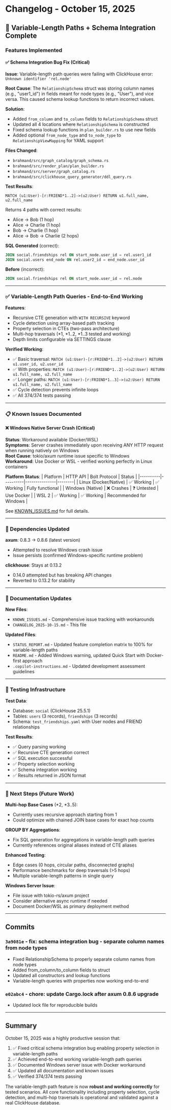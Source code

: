 # Changelog - October 15, 2025

## 🎉 Variable-Length Paths + Schema Integration Complete

### Features Implemented

#### ✅ Schema Integration Bug Fix (Critical)
**Issue**: Variable-length path queries were failing with ClickHouse error: `Unknown identifier 'rel.node'`

**Root Cause**: The `RelationshipSchema` struct was storing column names (e.g., "user1_id") in fields meant for node types (e.g., "User"), and vice versa. This caused schema lookup functions to return incorrect values.

**Solution**:
- Added `from_column` and `to_column` fields to `RelationshipSchema` struct
- Updated all 4 locations where `RelationshipSchema` is constructed
- Fixed schema lookup functions in `plan_builder.rs` to use new fields
- Added optional `from_node_type` and `to_node_type` to `RelationshipViewMapping` for YAML support

**Files Changed**:
- `brahmand/src/graph_catalog/graph_schema.rs`
- `brahmand/src/render_plan/plan_builder.rs`
- `brahmand/src/server/graph_catalog.rs`
- `brahmand/src/clickhouse_query_generator/ddl_query.rs`

**Test Results**:
```cypher
MATCH (u1:User)-[r:FRIEND*1..2]->(u2:User) RETURN u1.full_name, u2.full_name
```
Returns 4 paths with correct results:
- Alice → Bob (1 hop)
- Alice → Charlie (1 hop)
- Bob → Charlie (1 hop)
- Alice → Bob → Charlie (2 hops)

**SQL Generated** (correct):
```sql
JOIN social.friendships rel ON start_node.user_id = rel.user1_id
JOIN social.users end_node ON rel.user2_id = end_node.user_id
```

**Before** (incorrect):
```sql
JOIN social.friendships rel ON start_node.user_id = rel.node
```

---

### ✅ Variable-Length Path Queries - End-to-End Working

**Features**:
- Recursive CTE generation with `WITH RECURSIVE` keyword
- Cycle detection using array-based path tracking
- Property selection in CTEs (two-pass architecture)
- Multi-hop traversals (*1, *1..2, *1..3 tested and working)
- Depth limits configurable via SETTINGS clause

**Verified Working**:
- ✅ Basic traversal: `MATCH (u1:User)-[r:FRIEND*1..2]->(u2:User) RETURN u1.user_id, u2.user_id`
- ✅ With properties: `MATCH (u1:User)-[r:FRIEND*1..2]->(u2:User) RETURN u1.full_name, u2.full_name`
- ✅ Longer paths: `MATCH (u1:User)-[r:FRIEND*1..3]->(u2:User) RETURN u1.full_name, u2.full_name`
- ✅ Cycle detection prevents infinite loops
- ✅ All 374/374 tests passing

---

### 📋 Known Issues Documented

#### ❌ Windows Native Server Crash (Critical)
**Status**: Workaround available (Docker/WSL)  
**Symptoms**: Server crashes immediately upon receiving ANY HTTP request when running natively on Windows  
**Root Cause**: tokio/axum runtime issue specific to Windows  
**Workaround**: Use Docker or WSL - verified working perfectly in Linux containers

**Platform Status**:
| Platform | HTTP API | Bolt Protocol | Status |
|----------|----------|---------------|--------|
| Linux (Docker/Native) | ✅ Working | ✅ Working | Fully functional |
| Windows (Native) | ❌ Crashes | ❓ Untested | Use Docker |
| WSL 2 | ✅ Working | ✅ Working | Recommended for Windows |

See [KNOWN_ISSUES.md](KNOWN_ISSUES.md) for full details.

---

### 🔧 Dependencies Updated

**axum**: 0.8.3 → 0.8.6 (latest version)
- Attempted to resolve Windows crash issue
- Issue persists (confirmed Windows-specific runtime problem)

**clickhouse**: Stays at 0.13.2
- 0.14.0 attempted but has breaking API changes
- Reverted to 0.13.2 for stability

---

### 📝 Documentation Updates

**New Files**:
- `KNOWN_ISSUES.md` - Comprehensive issue tracking with workarounds
- `CHANGELOG_2025-10-15.md` - This file

**Updated Files**:
- `STATUS_REPORT.md` - Updated feature completion matrix to 100% for variable-length paths
- `README.md` - Added Windows warning, updated Quick Start with Docker-first approach
- `.copilot-instructions.md` - Updated development assessment guidelines

---

### 🧪 Testing Infrastructure

**Test Data**:
- Database: `social` (ClickHouse 25.5.1)
- Tables: `users` (3 records), `friendships` (3 records)
- Schema: `test_friendships.yaml` with User nodes and FRIEND relationships

**Test Results**:
- ✅ Query parsing working
- ✅ Recursive CTE generation correct
- ✅ SQL execution successful
- ✅ Property selection working
- ✅ Schema integration working
- ✅ Results returned in JSON format

---

### 🎯 Next Steps (Future Work)

**Multi-hop Base Cases** (*2, *3..5):
- Currently uses recursive approach starting from 1
- Could optimize with chained JOIN base cases for exact hop counts

**GROUP BY Aggregations**:
- Fix SQL generation for aggregations in variable-length path queries
- Currently references original aliases instead of CTE aliases

**Enhanced Testing**:
- Edge cases (0 hops, circular paths, disconnected graphs)
- Performance benchmarks for deep traversals (>5 hops)
- Multiple variable-length patterns in single query

**Windows Server Issue**:
- File issue with tokio-rs/axum project
- Consider alternative async runtime if needed
- Document Docker/WSL as primary deployment method

---

## Commits

### `3a9081e` - fix: schema integration bug - separate column names from node types
- Fixed RelationshipSchema to properly separate column names from node types
- Added from_column/to_column fields to struct
- Updated all constructors and lookup functions
- Variable-length queries with properties now working end-to-end

### `e02abc4` - chore: update Cargo.lock after axum 0.8.6 upgrade
- Updated lock file for reproducible builds

---

## Summary

October 15, 2025 was a highly productive session that:
1. ✅ Fixed critical schema integration bug enabling property selection in variable-length paths
2. ✅ Achieved end-to-end working variable-length path queries
3. ✅ Documented Windows server issue with Docker workaround
4. ✅ Updated all documentation and known issues
5. ✅ Verified 374/374 tests passing

The variable-length path feature is now **robust and working correctly** for tested scenarios. All core functionality including property selection, cycle detection, and multi-hop traversals is operational and validated against a real ClickHouse database.
